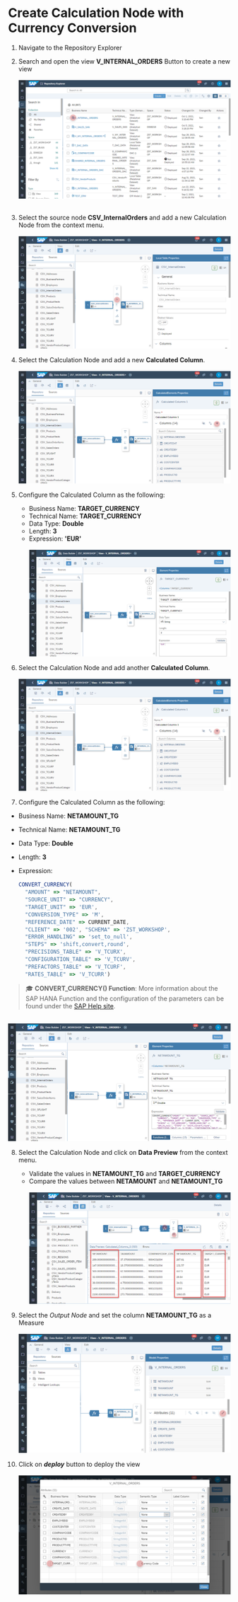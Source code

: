 # Create Calculation Node with Currency Conversion

1. Navigate to the Repository Explorer
2. Search and open the view **V_INTERNAL_ORDERS** Button to create a new view
  <br><br>![](../images/internal_orders_currency_conversion_01.png)<br><br>
3. Select the source node <b>CSV_InternalOrders</b> and add a new Calculation Node from the context menu.
<br><br>![](../images/internal_orders_currency_conversion_02.png)

4. Select the Calculation Node and add a new <b>Calculated Column</b>.
<br><br>![](../images/internal_orders_currency_conversion_03.png)

5. Configure the Calculated Column as the following:
    - Business Name: <b>TARGET_CURRENCY</b>
    - Technical Name: <b>TARGET_CURRENCY</b>
    - Data Type: <b>Double</b>
    - Length: <b>3</b>
    - Expression: <b>'EUR'</b>
    <br><br>![](../images/internal_orders_currency_conversion_04.png)

6. Select the Calculation Node and add another <b>Calculated Column</b>.
  <br><br>![](../images/internal_orders_currency_conversion_03.png)

7. Configure the Calculated Column as the following:
  - Business Name: <b>NETAMOUNT_TG</b>
  - Technical Name: <b>NETAMOUNT_TG</b>
  - Data Type: <b>Double</b>
  - Length: <b>3</b>
  - Expression: 
  
    ```javascript
    CONVERT_CURRENCY(
      "AMOUNT" => "NETAMOUNT", 
      "SOURCE_UNIT" => "CURRENCY", 
      "TARGET_UNIT" => 'EUR', 
      "CONVERSION_TYPE" => 'M', 
      "REFERENCE_DATE" => CURRENT_DATE, 
      "CLIENT" => '002', "SCHEMA" => 'ZST_WORKSHOP', 
      "ERROR_HANDLING" => 'set_to_null', 
      "STEPS" => 'shift,convert,round', 
      "PRECISIONS_TABLE" => 'V_TCURX', 
      "CONFIGURATION_TABLE" => 'V_TCURV', 
      "PREFACTORS_TABLE" => 'V_TCURF', 
      "RATES_TABLE" => 'V_TCURR')
    ```
    
  >🎓 **CONVERT_CURRENCY() Function**: More information about the SAP HANA Function and the configuration of the parameters can be found under the [SAP Help site](https://help.sap.com/viewer/7c78579ce9b14a669c1f3295b0d8ca16/Cloud/en-US/d22d746ed2951014bb7fb0114ffdaf96.html). 


  <br>![](../images/internal_orders_currency_conversion_05.png)
      
    
8. Select the Calculation Node and click on <b>Data Preview</b> from the context menu.
    - Validate the values in <b>NETAMOUNT_TG</b> and <b>TARGET_CURRENCY</b>
    - Compare the values between <b>NETAMOUNT</b> and <b>NETAMOUNT_TG</b>
      <br><br>![](../images/internal_orders_currency_conversion_06.png)

9. Select the _Output Node_ and set the column **NETAMOUNT_TG** as a Measure
  <br><br>![](../images/internal_orders_currency_conversion_07.png)

10. Click on <b><i>deploy</i></b> button to deploy the view
<br><br>![](../images/internal_orders_currency_conversion_08.png)
